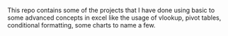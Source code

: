 This repo contains some of the projects that I have done using basic to some advanced concepts in excel like the usage of vlookup, pivot tables, conditional formatting, some charts to name a few. 
